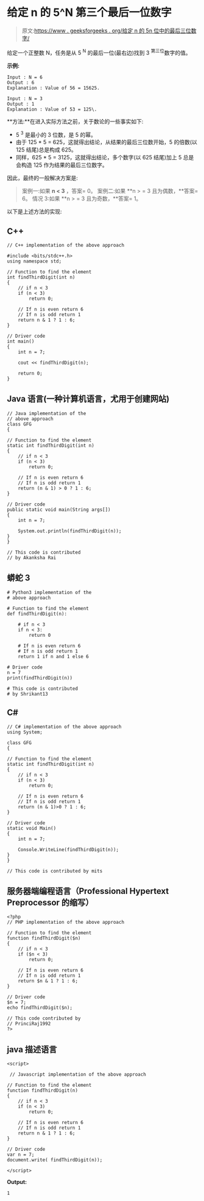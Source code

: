# 给定 n 的 5^N 第三个最后一位数字

> 原文:[https://www . geeksforgeeks . org/给定 n 的 5n 位中的最后三位数字/](https://www.geeksforgeeks.org/third-last-digit-in-5n-for-given-n/)

给定一个正整数 N，任务是从 5 <sup>N</sup> 的最后一位(最右边)找到 3 <sup>第三位</sup>数字的值。

**示例:**

```
Input : N = 6
Output : 6
Explanation : Value of 56 = 15625.

Input : N = 3
Output : 1
Explanation : Value of 53 = 125\. 
```

**方法:**在进入实际方法之前，关于数论的一些事实如下:

*   5 <sup>3</sup> 是最小的 3 位数，是 5 的幂。
*   由于 125 * 5 = 625，这就得出结论，从结果的最后三位数开始，5 的倍数(以 125 结尾)总是构成 625。
*   同样，625 * 5 = 3125，这就得出结论，多个数字(以 625 结尾)加上 5 总是会构造 125 作为结果的最后三位数字。

因此，最终的一般解决方案是:

> 案例一:如果 **n < 3** ，答案= 0。
> 案例二:如果 **n > = 3 且为偶数，**答案= 6。
> 情况 3:如果 **n > = 3 且为奇数，**答案= 1。

以下是上述方法的实现:

## C++

```
// C++ implementation of the above approach

#include <bits/stdc++.h>
using namespace std;

// Function to find the element
int findThirdDigit(int n)
{
    // if n < 3
    if (n < 3)
        return 0;

    // If n is even return 6
    // If n is odd return 1
    return n & 1 ? 1 : 6;
}

// Driver code
int main()
{
    int n = 7;

    cout << findThirdDigit(n);

    return 0;
}
```

## Java 语言(一种计算机语言，尤用于创建网站)

```
// Java implementation of the
// above approach
class GFG
{

// Function to find the element
static int findThirdDigit(int n)
{
    // if n < 3
    if (n < 3)
        return 0;

    // If n is even return 6
    // If n is odd return 1
    return (n & 1) > 0 ? 1 : 6;
}

// Driver code
public static void main(String args[])
{
    int n = 7;

    System.out.println(findThirdDigit(n));
}
}

// This code is contributed
// by Akanksha Rai
```

## 蟒蛇 3

```
# Python3 implementation of the
# above approach

# Function to find the element
def findThirdDigit(n):

    # if n < 3
    if n < 3:
        return 0

    # If n is even return 6
    # If n is odd return 1
    return 1 if n and 1 else 6

# Driver code
n = 7
print(findThirdDigit(n))

# This code is contributed
# by Shrikant13
```

## C#

```
// C# implementation of the above approach
using System;

class GFG
{

// Function to find the element
static int findThirdDigit(int n)
{
    // if n < 3
    if (n < 3)
        return 0;

    // If n is even return 6
    // If n is odd return 1
    return (n & 1)>0 ? 1 : 6;
}

// Driver code
static void Main()
{
    int n = 7;

    Console.WriteLine(findThirdDigit(n));
}
}

// This code is contributed by mits
```

## 服务器端编程语言（Professional Hypertext Preprocessor 的缩写）

```
<?php
// PHP implementation of the above approach

// Function to find the element
function findThirdDigit($n)
{
    // if n < 3
    if ($n < 3)
        return 0;

    // If n is even return 6
    // If n is odd return 1
    return $n & 1 ? 1 : 6;
}

// Driver code
$n = 7;
echo findThirdDigit($n);

// This code contributed by
// PrinciRaj1992
?>
```

## java 描述语言

```
<script>

 // Javascript implementation of the above approach

// Function to find the element
function findThirdDigit(n)
{
    // if n < 3
    if (n < 3)
        return 0;

    // If n is even return 6
    // If n is odd return 1
    return n & 1 ? 1 : 6;
}

// Driver code
var n = 7;
document.write( findThirdDigit(n));

</script>
```

**Output:** 

```
1
```